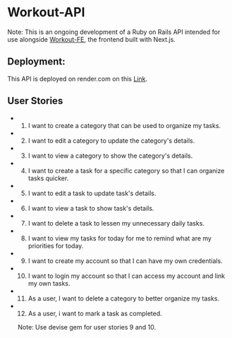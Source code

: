 # Workout-API

Note: This is an ongoing development of a Ruby on Rails API intended for use alongside [Workout-FE](https://github.com/chrysspegenia/workout-fe), the frontend built with Next.js.

## Deployment:

This API is deployed on render.com on this [Link](https://workout-api-development.onrender.com).

## User Stories

- 1. I want to create a category that can be used to organize my tasks.
- 2. I want to edit a category to update the category's details.
- 3. I want to view a category to show the category's details.
- 4. I want to create a task for a specific category so that I can organize tasks quicker.
- 5. I want to edit a task to update task's details.
- 6. I want to view a task to show task's details.
- 7. I want to delete a task to lessen my unnecessary daily tasks.
- 8. I want to view my tasks for today for me to remind what are my priorities for today.
- 9. I want to create my account so that I can have my own credentials.
- 10. I want to login my account so that I can access my account and link my own tasks.
- 11. As a user, I want to delete a category to better organize my tasks.
- 12. As a user, i want to mark a task as completed.

  Note: Use devise gem for user stories 9 and 10.

